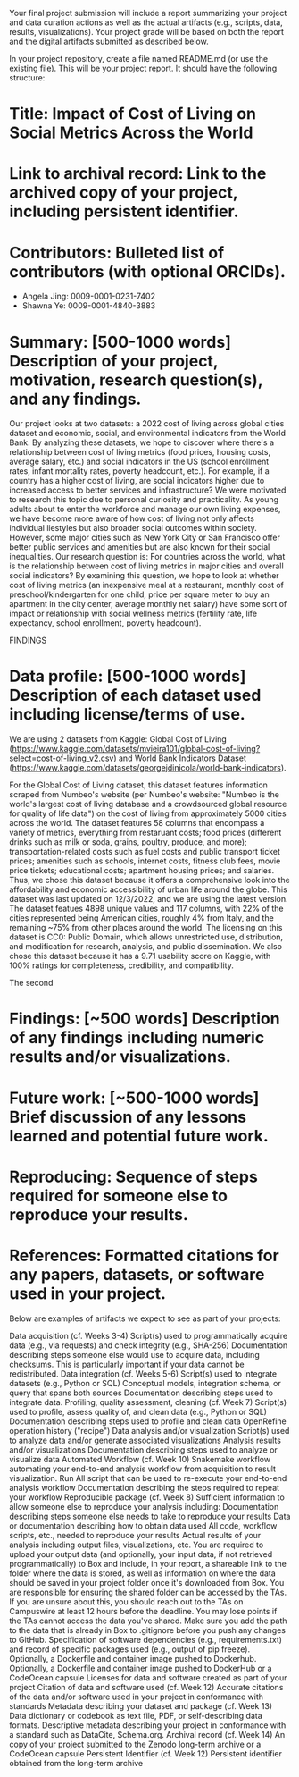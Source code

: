 Your final project submission will include a report summarizing your project and data curation actions as well as the actual artifacts (e.g., scripts, data, results, visualizations). Your project grade will be based on both the report and the digital artifacts submitted as described below.

In your project repository, create a file named README.md (or use the existing file). This will be your project report. It should have the following structure:

# Title: Impact of Cost of Living on Social Metrics Across the World

# Link to archival record: Link to the archived copy of your project, including persistent identifier.

# Contributors: Bulleted list of contributors (with optional ORCIDs).
- Angela Jing: 0009-0001-0231-7402
- Shawna Ye: 0009-0001-4840-3883

# Summary: [500-1000 words] Description of your project, motivation, research question(s), and any findings.
Our project looks at two datasets: a 2022 cost of living across global cities dataset and economic, social, and environmental indicators from the World Bank. By analyzing
these datasets, we hope to discover where there's a relationship between cost of living metrics (food prices, housing costs, average salary, etc.) and social indicators in the US (school enrollment rates, infant mortality rates, 
poverty headcount, etc.). For example, if a country has a higher cost of living, are social indicators higher due to increased access to better services and infrastructure? We were motivated to research this topic due to personal
curiosity and practicality. As young adults about to enter the workforce and manage our own living expenses, we have become more aware of how cost of living not only affects individual liestyles but also broader social outcomes
within society. However, some major cities such as New York City or San Francisco offer better public services and amenities but are also known for their social inequalities. Our research
question is: For countries across the world, what is the relationship between cost of living metrics in major cities and overall social indicators? By examining this question, we hope to look at whether cost of living metrics (an
inexpensive meal at a restaurant, monthly cost of preschool/kindergarten for one child, price per square meter to buy an apartment in the city center, average monthly net salary) have some sort of impact or relationship
with social wellness metrics (fertility rate, life expectancy, school enrollment, poverty headcount). 

FINDINGS


# Data profile: [500-1000 words] Description of each dataset used including license/terms of use.
We are using 2 datasets from Kaggle: Global Cost of Living (https://www.kaggle.com/datasets/mvieira101/global-cost-of-living?select=cost-of-living_v2.csv) and World Bank Indicators Dataset (https://www.kaggle.com/datasets/georgejdinicola/world-bank-indicators).

For the Global Cost of Living dataset, this dataset features information scraped from Numbeo's website (per Numbeo's website: "Numbeo is the world's largest cost of living database and a crowdsourced global resource for quality of life data") on the
cost of living from approximately 5000 cities across the world. The dataset features 58 columns that encompass a variety of metrics, everything from restaruant costs; food prices (different drinks such as milk or soda, grains, poultry, produce, and more); transportation-related
costs such as fuel costs and public transport ticket prices; amenities such as schools, internet costs, fitness club fees, movie price tickets; educational costs; apartment housing prices; and salaries. Thus, we chose this dataset because it offers a comprehensive
look into the affordability and economic accessibility of urban life around the globe. This dataset was last updated on 12/3/2022, and we are using the latest version. The dataset featues 4898 unique values and 117 columns, with 22% of the cities represented being American cities, 
roughly 4% from Italy, and the remaining ~75% from other places around the world. The licensing on this dataset is CC0: Public Domain, which allows unrestricted use, distribution, and modification for research, analysis, and public dissemination. We also chose this dataset
because it has a 9.71 usability score on Kaggle, with 100% ratings for completeness, credibility, and compatibility.

The second 

# Findings: [~500 words] Description of any findings including numeric results and/or visualizations.
# Future work: [~500-1000 words] Brief discussion of any lessons learned and potential future work.
# Reproducing: Sequence of steps required for someone else to reproduce your results.
# References: Formatted citations for any papers, datasets, or software used in your project.


Below are examples of artifacts we expect to see as part of your projects:

Data acquisition (cf. Weeks 3-4)
Script(s) used to programmatically acquire data (e.g., via requests) and check integrity (e.g., SHA-256)
Documentation describing steps someone else would use to acquire data, including checksums. This is particularly important if your data cannot be redistributed.
Data integration (cf. Weeks 5-6)
Script(s) used to integrate datasets (e.g., Python or SQL)
Conceptual models, integration schema, or query that spans both sources
Documentation describing steps used to integrate data.
Profiling, quality assessment, cleaning (cf. Week 7)
Script(s) used to profile, assess quality of, and clean data (e.g., Python or SQL)
Documentation describing steps used to profile and clean data
OpenRefine operation history ("recipe")
Data analysis and/or visualization
Script(s) used to analyze data and/or generate associated visualizations
Analysis results and/or visualizations
Documentation describing steps used to analyze or visualize data
Automated Workflow (cf. Week 10)
Snakemake workflow automating your end-to-end analysis workflow from acquisition to result visualization.
Run All script that can be used to re-execute your end-to-end analysis workflow
Documentation describing the steps required to repeat your workflow
Reproducible package (cf. Week 8)
Sufficient information to allow someone else to reproduce your analysis including:
Documentation describing steps someone else needs to take to reproduce your results
Data or documentation describing how to obtain data used
All code, workflow scripts, etc., needed to reproduce your results
Actual results of your analysis including output files, visualizations, etc.
You are required to upload your output data (and optionally, your input data, if not retrieved programmatically) to Box and include, in your report, a shareable link to the folder where the data is stored, as well as information on where the data should be saved in your project folder once it's downloaded from Box.
You are responsible for ensuring the shared folder can be accessed by the TAs. If you are unsure about this, you should reach out to the TAs on Campuswire at least 12 hours before the deadline. You may lose points if the TAs cannot access the data you've shared.
Make sure you add the path to the data that is already in Box to .gitignore before you push any changes to GitHub.
Specification of software dependencies (e.g., requirements.txt) and record of specific packages used (e.g., output of pip freeze). Optionally, a Dockerfile and container image pushed to Dockerhub.
Optionally, a Dockerfile and container image pushed to DockerHub or a CodeOcean capsule
Licenses for data and software created as part of your project
Citation of data and software used (cf. Week 12)
Accurate citations of the data and/or software used in your project in conformance with standards
Metadata describing your dataset and package (cf. Week 13)
Data dictionary or codebook as text file, PDF, or self-describing data formats.
Descriptive metadata describing your project in conformance with a standard such as DataCite, Schema.org.
Archival record (cf. Week 14)
An copy of your project submitted to the Zenodo long-term archive or a CodeOcean capsule
Persistent Identifier (cf. Week 12)
Persistent identifier obtained from the long-term archive
